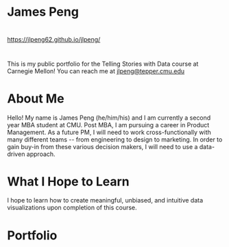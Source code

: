 # James Peng
#
https://jlpeng62.github.io/jlpeng/
#
This is my public portfolio for the Telling Stories with Data course at Carnegie Mellon! You can reach me at jlpeng@tepper.cmu.edu

# About Me
Hello! My name is James Peng (he/him/his) and I am currently a second year MBA student at CMU. Post MBA, I am pursuing a career in Product Management. As a future PM, I will need to work cross-functionally with many different teams -- from engineering to design to marketing. In order to gain buy-in from these various decision makers, I will need to use a data-driven approach.

# What I Hope to Learn
I hope to learn how to create meaningful, unbiased, and intuitive data visualizations upon completion of this course.

# Portfolio
